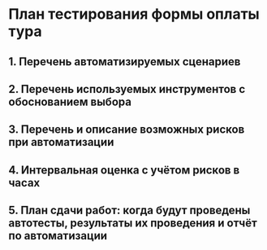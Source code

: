 # План тестирования формы оплаты тура

## 1. Перечень автоматизируемых сценариев

## 2. Перечень используемых инструментов с обоснованием выбора

## 3. Перечень и описание возможных рисков при автоматизации

## 4. Интервальная оценка с учётом рисков в часах

## 5. План сдачи работ: когда будут проведены автотесты, результаты их проведения и отчёт по автоматизации
